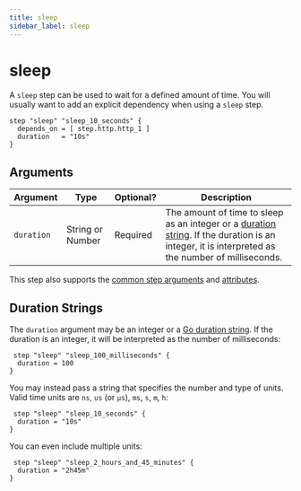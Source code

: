 ```yaml
---
title: sleep
sidebar_label: sleep
---
```



# sleep

A `sleep` step can be used to wait for a defined amount of time.  You will usually want to add an explicit dependency when using a `sleep` step.

```hcl
step "sleep" "sleep_10_seconds" {
  depends_on = [ step.http.http_1 ]
  duration   = "10s"
}
```


## Arguments


| Argument        | Type    | Optional?  | Description
|-----------------|---------|------------|-----------------
| `duration`      | String or Number | Required | The amount of time to sleep as an integer or a [duration string](#duration-strings).  If the duration is an integer, it is interpreted as the number of milliseconds.  


This step also supports the [common step arguments](/docs/flowpipe-hcl/step/index#common-step-arguments) and [attributes](/docs/flowpipe-hcl/step/index#common-step-attributes-read-only).


## Duration Strings

The `duration` argument may be an integer or a [Go duration string](https://pkg.go.dev/time#Duration).  If the duration is an integer, it will be interpreted as the number of milliseconds:


```hcl
 step "sleep" "sleep_100_milliseconds" {
  duration = 100 
}
```

You may instead pass a string that specifies the number and type of units.  Valid time units are `ns`, `us` (or `µs`), `ms`, `s`, `m`, `h`:

```hcl
 step "sleep" "sleep_10_seconds" {
  duration = "10s"
}
```

You can even include multiple units:

```hcl
 step "sleep" "sleep_2_hours_and_45_minutes" {
  duration = "2h45m"
}
```